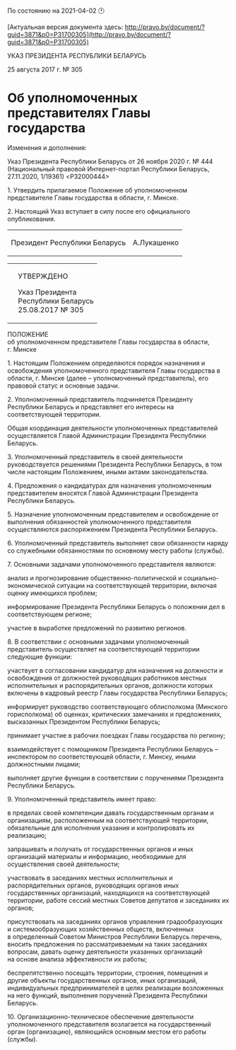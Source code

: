 По состоянию на 2021-04-02 &#x1F550;

[Актуальная версия документа здесь: http://pravo.by/document/?guid=3871&p0=P31700305](http://pravo.by/document/?guid=3871&p0=P31700305)

<p>УКАЗ ПРЕЗИДЕНТА РЕСПУБЛИКИ БЕЛАРУСЬ</p>
<p>25 августа 2017 г. № 305</p>
<h1>Об уполномоченных представителях Главы государства</h1>
<p>Изменения и дополнения:</p>
<p>Указ Президента Республики Беларусь от 26 ноября 2020 г. № 444 (Национальный правовой Интернет-портал Республики Беларусь, 27.11.2020, 1/19361) &lt;P32000444&gt;</p>
<p></p>
<p>1. Утвердить прилагаемое Положение об уполномоченном представителе Главы государства в области, г. Минске.</p>
<p>2. Настоящий Указ вступает в силу после его официального опубликования.</p>
<p></p>
<table><tr>
<td><p>Президент Республики Беларусь</p></td>
<td><p>А.Лукашенко</p></td>
</tr></table>
<p></p>
<table><tr>
<td><p></p></td>
<td>
<p>УТВЕРЖДЕНО</p>
<p>Указ Президента <br>Республики Беларусь<br>25.08.2017 № 305</p>
</td>
</tr></table>
<p>ПОЛОЖЕНИЕ<br>об уполномоченном представителе Главы государства в области, г. Минске</p>
<p>1. Настоящим Положением определяются порядок назначения и освобождения уполномоченного представителя Главы государства в области, г. Минске (далее – уполномоченный представитель), его правовой статус и основные задачи.</p>
<p>2. Уполномоченный представитель подчиняется Президенту Республики Беларусь и представляет его интересы на соответствующей территории.</p>
<p>Общая координация деятельности уполномоченных представителей осуществляется Главой Администрации Президента Республики Беларусь.</p>
<p>3. Уполномоченный представитель в своей деятельности руководствуется решениями Президента Республики Беларусь, в том числе настоящим Положением, иными актами законодательства.</p>
<p>4. Предложения о кандидатурах для назначения уполномоченным представителем вносятся Главой Администрации Президента Республики Беларусь.</p>
<p>5. Назначение уполномоченным представителем и освобождение от выполнения обязанностей уполномоченного представителя осуществляются распоряжением Президента Республики Беларусь.</p>
<p>6. Уполномоченный представитель выполняет свои обязанности наряду со служебными обязанностями по основному месту работы (службы).</p>
<p>7. Основными задачами уполномоченного представителя являются:</p>
<p>анализ и прогнозирование общественно-политической и социально-экономической ситуации на соответствующей территории, включая оценку имеющихся проблем;</p>
<p>информирование Президента Республики Беларусь о положении дел в соответствующем регионе;</p>
<p>участие в выработке предложений по развитию регионов.</p>
<p>8. В соответствии с основными задачами уполномоченный представитель осуществляет на соответствующей территории следующие функции:</p>
<p>участвует в согласовании кандидатур для назначения на должности и освобождения от должностей руководящих работников местных исполнительных и распорядительных органов, должности которых включены в кадровый реестр Главы государства Республики Беларусь;</p>
<p>информирует руководство соответствующего облисполкома (Минского горисполкома) об оценках, критических замечаниях и предложениях, высказанных Президентом Республики Беларусь;</p>
<p>принимает участие в рабочих поездках Главы государства по региону;</p>
<p>взаимодействует с помощником Президента Республики Беларусь – инспектором по соответствующей области, г. Минску, иными должностными лицами;</p>
<p>выполняет другие функции в соответствии с поручениями Президента Республики Беларусь.</p>
<p>9. Уполномоченный представитель имеет право:</p>
<p>в пределах своей компетенции давать государственным органам и организациям, расположенным на соответствующей территории, обязательные для исполнения указания и контролировать их реализацию;</p>
<p>запрашивать и получать от государственных органов и иных организаций материалы и информацию, необходимые для осуществления своей деятельности;</p>
<p>участвовать в заседаниях местных исполнительных и распорядительных органов, руководящих органов иных государственных организаций, находящихся на соответствующей территории, работе сессий местных Советов депутатов и заседаниях их органов;</p>
<p>присутствовать на заседаниях органов управления градообразующих и системообразующих хозяйственных обществ, включенных в определенный Советом Министров Республики Беларусь перечень, вносить предложения по рассматриваемым на таких заседаниях вопросам, давать оценку деятельности указанных организаций на основе анализа эффективности их работы;</p>
<p>беспрепятственно посещать территории, строения, помещения и другие объекты государственных органов, иных организаций, индивидуальных предпринимателей в целях реализации возложенных на него функций, выполнения поручений Президента Республики Беларусь.</p>
<p>10. Организационно-техническое обеспечение деятельности уполномоченного представителя возлагается на государственный орган (организацию), являющийся основным местом его работы (службы).</p>
<p></p>